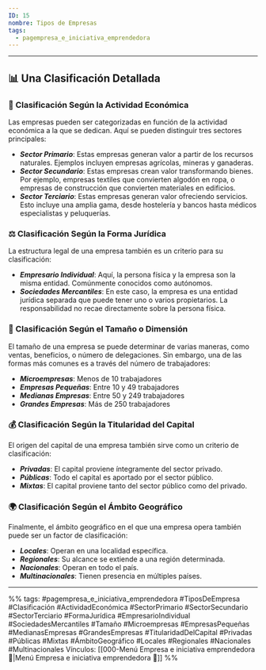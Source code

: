 ```yaml
---
ID: 15
nombre: Tipos de Empresas
tags:
  - pagempresa_e_iniciativa_emprendedora
---
```

___
## 📊 Una Clasificación Detallada

### 🌿 Clasificación Según la Actividad Económica

Las empresas pueden ser categorizadas en función de la actividad económica a la que se dedican. Aquí se pueden distinguir tres sectores principales:

* ***Sector Primario***: Estas empresas generan valor a partir de los recursos naturales. Ejemplos incluyen empresas agrícolas, mineras y ganaderas.
* ***Sector Secundario***: Estas empresas crean valor transformando bienes. Por ejemplo, empresas textiles que convierten algodón en ropa, o empresas de construcción que convierten materiales en edificios.
* ***Sector Terciario***: Estas empresas generan valor ofreciendo servicios. Esto incluye una amplia gama, desde hostelería y bancos hasta médicos especialistas y peluquerías.

### ⚖️ Clasificación Según la Forma Jurídica

La estructura legal de una empresa también es un criterio para su clasificación:

* ***Empresario Individual***: Aquí, la persona física y la empresa son la misma entidad. Comúnmente conocidos como autónomos.
* ***Sociedades Mercantiles***: En este caso, la empresa es una entidad jurídica separada que puede tener uno o varios propietarios. La responsabilidad no recae directamente sobre la persona física.

### 📏 Clasificación Según el Tamaño o Dimensión

El tamaño de una empresa se puede determinar de varias maneras, como ventas, beneficios, o número de delegaciones. Sin embargo, una de las formas más comunes es a través del número de trabajadores:

* ***Microempresas***: Menos de 10 trabajadores
* ***Empresas Pequeñas***: Entre 10 y 49 trabajadores
* ***Medianas Empresas***: Entre 50 y 249 trabajadores
* ***Grandes Empresas***: Más de 250 trabajadores

### 💰 Clasificación Según la Titularidad del Capital

El origen del capital de una empresa también sirve como un criterio de clasificación:

* ***Privadas***: El capital proviene íntegramente del sector privado.
* ***Públicas***: Todo el capital es aportado por el sector público.
* ***Mixtas***: El capital proviene tanto del sector público como del privado.

### 🌍 Clasificación Según el Ámbito Geográfico

Finalmente, el ámbito geográfico en el que una empresa opera también puede ser un factor de clasificación:

* ***Locales***: Operan en una localidad específica.
* ***Regionales***: Su alcance se extiende a una región determinada.
* ***Nacionales***: Operan en todo el país.
* ***Multinacionales***: Tienen presencia en múltiples países.

____

%%
tags:  #pagempresa_e_iniciativa_emprendedora #TiposDeEmpresa #Clasificación #ActividadEconómica #SectorPrimario #SectorSecundario #SectorTerciario #FormaJurídica #EmpresarioIndividual #SociedadesMercantiles #Tamaño #Microempresas #EmpresasPequeñas #MedianasEmpresas #GrandesEmpresas #TitularidadDelCapital #Privadas #Públicas #Mixtas #ÁmbitoGeográfico #Locales #Regionales #Nacionales #Multinacionales
Vínculos:  [[000-Menú Empresa e iniciativa emprendedora 📃|Menú Empresa e iniciativa emprendedora 📃]]
%%